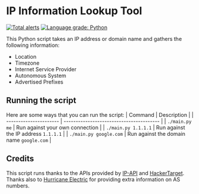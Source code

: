 # IP Information Lookup Tool

[![Total alerts](https://img.shields.io/lgtm/alerts/g/luketainton/ipinfo.svg?logo=lgtm&logoWidth=18)](https://lgtm.com/projects/g/luketainton/ipinfo/alerts)
[![Language grade: Python](https://img.shields.io/lgtm/grade/python/g/luketainton/ipinfo.svg?logo=lgtm&logoWidth=18)](https://lgtm.com/projects/g/luketainton/ipinfo/context:python)

This Python script takes an IP address or domain name and gathers the following information:
- Location
- Timezone
- Internet Service Provider
- Autonomous System
- Advertised Prefixes

## Running the script
Here are some ways that you can run the script:
| Command                | Description                              |
| ---------------------- | ---------------------------------------- |
| `./main.py me`         | Run against your own connection          |
| `./main.py 1.1.1.1`    | Run against the IP address `1.1.1.1`     |
| `./main.py google.com` | Run against the domain name `google.com` |

## Credits
This script runs thanks to the APIs provided by [IP-API](http://ip-api.com) and [HackerTarget](https://hackertarget.com/as-ip-lookup). Thanks also to [Hurricane Electric](https://bgp.he.net) for providing
extra information on AS numbers.
